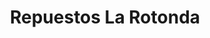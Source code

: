 ---
title: "Repuestos La Rotonda"
url: /quetzaltenango/repuestos-la-rotonda/
shop: piezas de automóviles
---